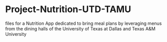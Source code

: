 # Project-Nutrition-UTD-TAMU
files for a Nutrition App dedicated to bring meal plans by leveraging menus from the dining halls of the University of Texas at Dallas and Texas A&amp;M University
